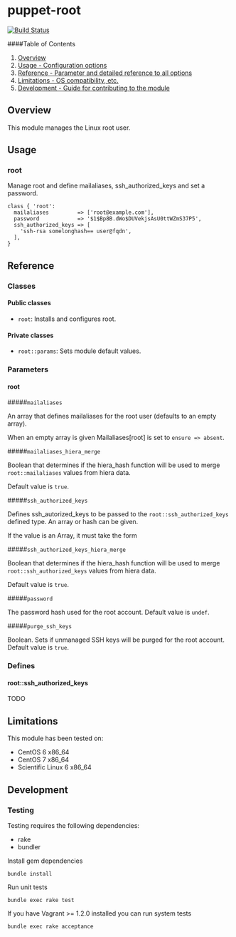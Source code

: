 # puppet-root

[![Build Status](https://travis-ci.org/treydock/puppet-root.svg?branch=master)](https://travis-ci.org/treydock/puppet-root)

####Table of Contents

1. [Overview](#overview)
2. [Usage - Configuration options](#usage)
3. [Reference - Parameter and detailed reference to all options](#reference)
4. [Limitations - OS compatibility, etc.](#limitations)
5. [Development - Guide for contributing to the module](#development)

## Overview

This module manages the Linux root user.

## Usage

### root

Manage root and define mailaliases, ssh_authorized_keys and set a password.

    class { 'root':
      mailaliases         => ['root@example.com'],
      password            => '$1$Bp8B.dWo$DUVekjsAsU0ttWZmS37P5',
      ssh_authorized_keys => [
        'ssh-rsa somelonghash== user@fqdn',
      ],
    }

## Reference

### Classes

#### Public classes

* `root`: Installs and configures root.

#### Private classes

* `root::params`: Sets module default values.

### Parameters

#### root

#####`mailaliases`

An array that defines mailaliases for the root user (defaults to an empty array).

When an empty array is given Mailaliases[root] is set to `ensure => absent`.

#####`mailaliases_hiera_merge`

Boolean that determines if the hiera_hash function will be used to merge `root::mailaliases` values from hiera data.

Default value is `true`.

#####`ssh_authorized_keys`

Defines ssh\_autorized\_keys to be passed to the `root::ssh_authorized_keys` defined type.  An array or hash can be given.

If the value is an Array, it must take the form 

#####`ssh_authorized_keys_hiera_merge`

Boolean that determines if the hiera_hash function will be used to merge `root::ssh_authorized_keys` values from hiera data.

Default value is `true`.

#####`password`

The password hash used for the root account.  Default value is `undef`.

#####`purge_ssh_keys`

Boolean.  Sets if unmanaged SSH keys will be purged for the root account.  Default value is `true`.

### Defines

#### root::ssh\_authorized\_keys

TODO

## Limitations

This module has been tested on:

* CentOS 6 x86_64
* CentOS 7 x86_64
* Scientific Linux 6 x86_64

## Development

### Testing

Testing requires the following dependencies:

* rake
* bundler

Install gem dependencies

    bundle install

Run unit tests

    bundle exec rake test

If you have Vagrant >= 1.2.0 installed you can run system tests

    bundle exec rake acceptance

